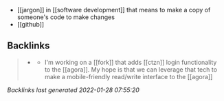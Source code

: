 - [[jargon]] in [[software development]] that means to make a copy of someone's code to make changes
-  [[github]]

## Backlinks

> - [](2021-05-12.md)
>   - I'm working on a [[fork]] that adds [[ctzn]] login functionality to the [[agora]]. My hope is that we can leverage that tech to make a mobile-friendly read/write interface to the [[agora]]

_Backlinks last generated 2022-01-28 07:55:20_
